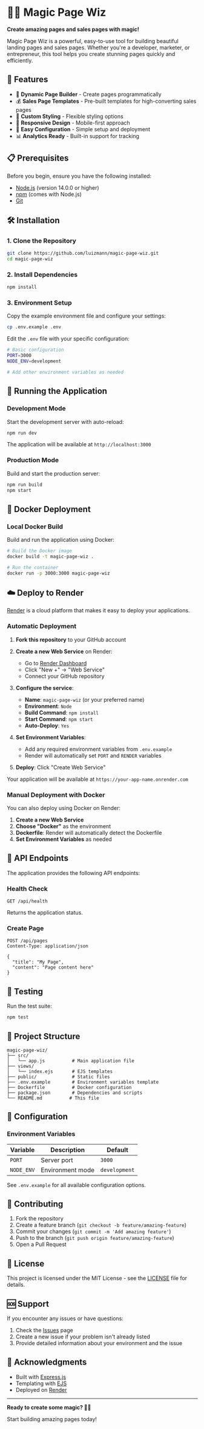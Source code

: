 # 🎩✨ Magic Page Wiz

**Create amazing pages and sales pages with magic!**

Magic Page Wiz is a powerful, easy-to-use tool for building beautiful landing pages and sales pages. Whether you're a developer, marketer, or entrepreneur, this tool helps you create stunning pages quickly and efficiently.

## 🚀 Features

- 📄 **Dynamic Page Builder** - Create pages programmatically
- 💰 **Sales Page Templates** - Pre-built templates for high-converting sales pages
- 🎨 **Custom Styling** - Flexible styling options
- 📱 **Responsive Design** - Mobile-first approach
- 🔧 **Easy Configuration** - Simple setup and deployment
- 📊 **Analytics Ready** - Built-in support for tracking

## 📋 Prerequisites

Before you begin, ensure you have the following installed:
- [Node.js](https://nodejs.org/) (version 14.0.0 or higher)
- [npm](https://www.npmjs.com/) (comes with Node.js)
- [Git](https://git-scm.com/)

## 🛠️ Installation

### 1. Clone the Repository

```bash
git clone https://github.com/luizmann/magic-page-wiz.git
cd magic-page-wiz
```

### 2. Install Dependencies

```bash
npm install
```

### 3. Environment Setup

Copy the example environment file and configure your settings:

```bash
cp .env.example .env
```

Edit the `.env` file with your specific configuration:

```bash
# Basic configuration
PORT=3000
NODE_ENV=development

# Add other environment variables as needed
```

## 🚀 Running the Application

### Development Mode

Start the development server with auto-reload:

```bash
npm run dev
```

The application will be available at `http://localhost:3000`

### Production Mode

Build and start the production server:

```bash
npm run build
npm start
```

## 🐳 Docker Deployment

### Local Docker Build

Build and run the application using Docker:

```bash
# Build the Docker image
docker build -t magic-page-wiz .

# Run the container
docker run -p 3000:3000 magic-page-wiz
```

## ☁️ Deploy to Render

[Render](https://render.com) is a cloud platform that makes it easy to deploy your applications.

### Automatic Deployment

1. **Fork this repository** to your GitHub account

2. **Create a new Web Service** on Render:
   - Go to [Render Dashboard](https://dashboard.render.com)
   - Click "New +" → "Web Service"
   - Connect your GitHub repository

3. **Configure the service**:
   - **Name**: `magic-page-wiz` (or your preferred name)
   - **Environment**: `Node`
   - **Build Command**: `npm install`
   - **Start Command**: `npm start`
   - **Auto-Deploy**: `Yes`

4. **Set Environment Variables**:
   - Add any required environment variables from `.env.example`
   - Render will automatically set `PORT` and `RENDER` variables

5. **Deploy**: Click "Create Web Service"

Your application will be available at `https://your-app-name.onrender.com`

### Manual Deployment with Docker

You can also deploy using Docker on Render:

1. **Create a new Web Service**
2. **Choose "Docker"** as the environment
3. **Dockerfile**: Render will automatically detect the Dockerfile
4. **Set Environment Variables** as needed

## 📡 API Endpoints

The application provides the following API endpoints:

### Health Check
```http
GET /api/health
```
Returns the application status.

### Create Page
```http
POST /api/pages
Content-Type: application/json

{
  "title": "My Page",
  "content": "Page content here"
}
```

## 🧪 Testing

Run the test suite:

```bash
npm test
```

## 📁 Project Structure

```
magic-page-wiz/
├── src/
│   └── app.js          # Main application file
├── views/
│   └── index.ejs       # EJS templates
├── public/             # Static files
├── .env.example        # Environment variables template
├── Dockerfile          # Docker configuration
├── package.json        # Dependencies and scripts
└── README.md          # This file
```

## 🔧 Configuration

### Environment Variables

| Variable | Description | Default |
|----------|-------------|---------|
| `PORT` | Server port | `3000` |
| `NODE_ENV` | Environment mode | `development` |

See `.env.example` for all available configuration options.

## 🤝 Contributing

1. Fork the repository
2. Create a feature branch (`git checkout -b feature/amazing-feature`)
3. Commit your changes (`git commit -m 'Add amazing feature'`)
4. Push to the branch (`git push origin feature/amazing-feature`)
5. Open a Pull Request

## 📝 License

This project is licensed under the MIT License - see the [LICENSE](LICENSE) file for details.

## 🆘 Support

If you encounter any issues or have questions:

1. Check the [Issues](https://github.com/luizmann/magic-page-wiz/issues) page
2. Create a new issue if your problem isn't already listed
3. Provide detailed information about your environment and the issue

## 🙏 Acknowledgments

- Built with [Express.js](https://expressjs.com/)
- Templating with [EJS](https://ejs.co/)
- Deployed on [Render](https://render.com/)

---

**Ready to create some magic? 🎩✨**

Start building amazing pages today!
